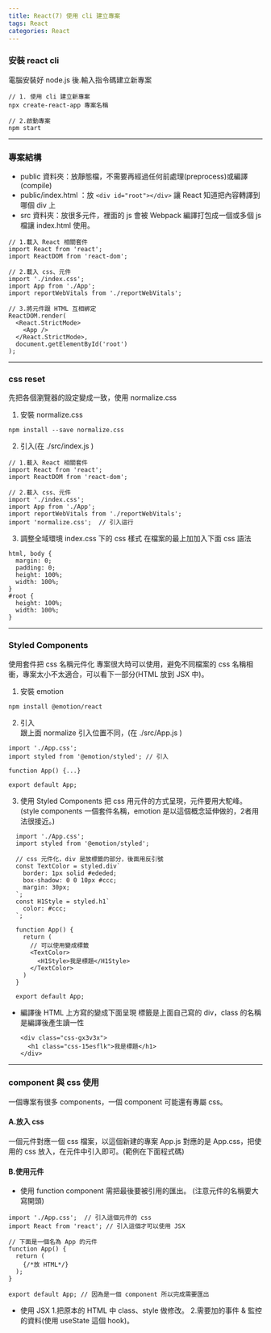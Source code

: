 ```yaml
---
title: React(7) 使用 cli 建立專案
tags: React
categories: React
---
```

### 安裝 react cli
電腦安裝好 node.js 後.輸入指令碼建立新專案
```
// 1. 使用 cli 建立新專案
npx create-react-app 專案名稱

// 2.啟動專案
npm start
```

<!-- more -->
---------------------------------------------------------
### 專案結構
- public 資料夾：放靜態檔，不需要再經過任何前處理(preprocess)或編譯(compile)
- public/index.html ：放 ```<div id="root"></div>``` 讓 React 知道把內容轉譯到哪個 div 上
- src 資料夾：放很多元件，裡面的 js 會被 Webpack 編譯打包成一個或多個 js 檔讓 index.html 使用。
```
// 1.載入 React 相關套件
import React from 'react';
import ReactDOM from 'react-dom';

// 2.載入 css、元件
import './index.css';
import App from './App';
import reportWebVitals from './reportWebVitals';

// 3.將元件跟 HTML 互相綁定
ReactDOM.render(
  <React.StrictMode>
    <App />
  </React.StrictMode>,
  document.getElementById('root')
);
```

---------------------------------------------------------
### css reset
先把各個瀏覽器的設定變成一致，使用 normalize.css
1. 安裝 normalize.css
```
npm install --save normalize.css
```

2. 引入(在 ./src/index.js )
```
// 1.載入 React 相關套件
import React from 'react';
import ReactDOM from 'react-dom';

// 2.載入 css、元件
import './index.css';
import App from './App';
import reportWebVitals from './reportWebVitals';
import 'normalize.css';  // 引入這行
```

3. 調整全域環境 index.css 下的 css 樣式
在檔案的最上加加入下面 css 語法
```
html, body {
  margin: 0;
  padding: 0;
  height: 100%;
  width: 100%;
}
#root {
  height: 100%;
  width: 100%;
}
```

---------------------------------------------------------
### Styled Components
使用套件把 css 名稱元件化
專案很大時可以使用，避免不同檔案的 css 名稱相衝，專案太小不太適合，可以看下一部分(HTML 放到 JSX 中)。

1. 安裝 emotion
```
npm install @emotion/react
```

2. 引入  
跟上面 normalize 引入位置不同，(在 ./src/App.js )
```
import './App.css';
import styled from '@emotion/styled'; // 引入

function App() {...}

export default App;
```

3. 使用 Styled Components
把 css 用元件的方式呈現，元件要用大駝峰。
(style components 一個套件名稱，emotion 是以這個概念延伸做的，2者用法很接近。)
  ```
    import './App.css';
    import styled from '@emotion/styled';

    // css 元件化，div 是放標籤的部分，後面用反引號
    const TextColor = styled.div`
      border: 1px solid #ededed;
      box-shadow: 0 0 10px #ccc;
      margin: 30px;
    `;
    const H1Style = styled.h1`
      color: #ccc;
    `;

    function App() {
      return (
        // 可以使用變成標籤
        <TextColor> 
          <H1Style>我是標題</H1Style>
        </TextColor>
      )
    }

    export default App;
  ```
 - 編譯後 HTML 上方寫的變成下面呈現
   標籤是上面自己寫的 div，class 的名稱是編譯後產生讀一性
   ```
   <div class="css-gx3v3x">
     <h1 class="css-15esflk">我是標題</h1>
   </div>
   ```

---------------------------------------------------------
### component 與 css 使用
一個專案有很多 components，一個 component 可能還有專屬 css。
#### A.放入 css
一個元件對應一個 css 檔案，以這個新建的專案 App.js 對應的是 App.css，把使用的 css 放入，在元件中引入即可。(範例在下面程式碼)

#### B.使用元件
- 使用 function component 需把最後要被引用的匯出。
(注意元件的名稱要大寫開頭)
```
import './App.css';  // 引入這個元件的 css
import React from 'react'; // 引入這個才可以使用 JSX

// 下面是一個名為 App 的元件
function App() {
  return (
    {/*放 HTML*/}
  );
}

export default App; // 因為是一個 component 所以完成需要匯出
```

- 使用 JSX
  1.把原本的 HTML 中 class、style 做修改。
  2.需要加的事件 & 監控的資料(使用 useState 這個 hook)。

